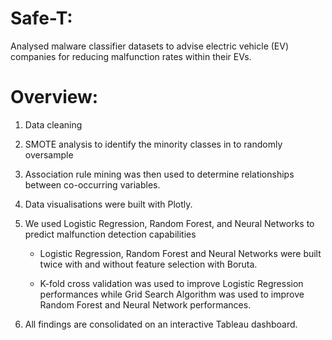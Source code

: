 # Safe-T:

Analysed malware classifier datasets to advise electric vehicle (EV) companies for reducing malfunction rates within their EVs. 

# Overview:

1. Data cleaning 

2. SMOTE analysis to identify the minority classes in to randomly oversample
 
3. Association rule mining was then used to determine relationships between co-occurring variables. 

4. Data visualisations were built with Plotly.
 
5. We used Logistic Regression, Random Forest, and Neural Networks to predict malfunction detection capabilities 

   - Logistic Regression, Random Forest and Neural Networks were built twice with and without feature selection with Boruta. 
   
   - K-fold cross validation was used to improve Logistic Regression performances while Grid Search Algorithm was used to improve Random Forest and Neural Network performances.

6. All findings are consolidated on an interactive Tableau dashboard. 
